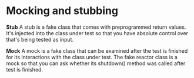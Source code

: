 # Mocking and stubbing

**Stub**
A stub is a fake class that comes with preprogrammed return values.
It's injected into the class under test so that you have absolute control over that's being tested as input.

**Mock**
A mock is a fake class that can be examined after the test is finished for its interactions with the class under test.
The fake reactor class is a mock so that you can ask whether its shutdown() method was called after test is finished.
